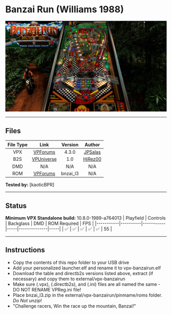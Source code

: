 # Banzai Run (Williams 1988)

![Table Preview](../../images/vpx-banzai-run-preview.jpg)

---

## Files
| File Type | Link | Version | Author |
|:---------:|:----:|:-------:|:------:|
| VPX | [VPForums](https://www.vpforums.org/index.php?app=downloads&showfile=17036) | 4.3.0 | [JPSalas](https://www.vpforums.org/index.php?showuser=277) |
| B2S | [VPUniverse](https://vpuniverse.com/files/file/13322-banzai-run-williams-1988-marquee-backglass/) | 1.0 | [HiRez00](https://vpuniverse.com/profile/19941-hirez00/) |
| DMD | N/A | N/A | N/A |
| ROM | [VPForums](http://www.vpforums.org/index.php?app=downloads&showfile=909) | bnzai_l3 | N/A |

**Tested by:** [kaoticBPR]

---

## Status 
**Minimum VPX Standalone build:** 10.8.0-1989-a764013
| Playfield | Controls | Backglass | DMD | ROM Required | FPS | 
|-----------|----------|-----------|-----|--------------|-----|
| :white_check_mark: | :white_check_mark: | :white_check_mark: | :white_check_mark: | :white_check_mark: | 55 |

---

## Instructions
- Copy the contents of this repo folder to your USB drive
- Add your personalized launcher.elf and rename it to vpx-banzairun.elf
- Download the table and directb2s versions listed above, extract (if necessary) and copy them to external/vpx-banzairun
- Make sure (.vpx), (.directb2s), and (.ini) files are all named the same - DO NOT RENAME VPReg.ini file!
- Place bnzai_l3.zip in the external/vpx-banzairun/pinmame/roms folder. *Do Not unzip*!
- "Challenge racers, Win the race up the mountain, Banzai!"
